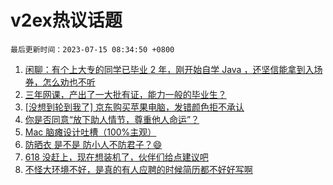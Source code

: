 # v2ex热议话题

`最后更新时间：2023-07-15 08:34:50 +0800`

1. [闲聊：有个上大专的同学已毕业 2 年，刚开始自学 Java ，还坚信能拿到入场券，怎么劝也不听](https://www.v2ex.com/t/956631)
1. [三年网课，产出了一大批有证，能力一般的毕业生？](https://www.v2ex.com/t/956669)
1. [[没想到轮到我了] 京东购买苹果电脑，发错颜色拒不承认](https://www.v2ex.com/t/956728)
1. [你是否同意“放下助人情节，尊重他人命运”？](https://www.v2ex.com/t/956683)
1. [Mac 脑瘫设计吐槽（100%主观）](https://www.v2ex.com/t/956671)
1. [防晒衣 是不是 防小人不防君子？😄](https://www.v2ex.com/t/956636)
1. [618 没赶上，现在想装机了，伙伴们给点建议吧](https://www.v2ex.com/t/956707)
1. [不怪大环境不好，是真的有人应聘的时候简历都不好好写啊](https://www.v2ex.com/t/956633)


